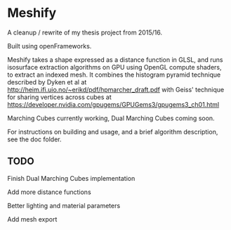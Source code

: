 # Meshify

A cleanup / rewrite of my thesis project from 2015/16.

Built using openFrameworks.

Meshify takes a shape expressed as a distance function in GLSL, and runs isosurface 
extraction algorithms on GPU using OpenGL compute shaders, to extract an indexed mesh.
It combines the histogram pyramid technique described by Dyken et al at 
http://heim.ifi.uio.no/~erikd/pdf/hpmarcher_draft.pdf
with Geiss' technique for sharing vertices across cubes at
https://developer.nvidia.com/gpugems/GPUGems3/gpugems3_ch01.html

Marching Cubes currently working, Dual Marching Cubes coming soon.

For instructions on building and usage, and a brief algorithm description, 
see the doc folder.

## TODO

Finish Dual Marching Cubes implementation

Add more distance functions

Better lighting and material parameters

Add mesh export


